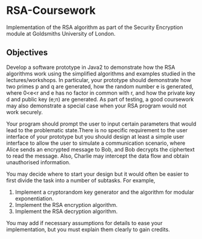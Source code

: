 # RSA-Coursework
Implementation of the RSA algorithm as part of the Security Encryption module at Goldsmiths University of London. 

## Objectives

Develop a software prototype in Java2 to demonstrate how the RSA algorithms work using the simplified algorithms and examples studied in the lectures/workshops. In particular, your prototype should demonstrate how two primes p and q are generated, how the random number e is generated, where 0<e<r and e has no
factor in common with r, and how the private key d and public key (e;n) are generated. As part of testing, a good coursework may also demonstrate a special case when your RSA program would not work securely.

Your program should prompt the user to input certain parameters that would lead to the problematic state.There is no specific requirement to the user interface of your prototype but you should design at least
a simple user interface to allow the user to simulate a communication scenario, where Alice sends an encrypted message to Bob, and Bob decrypts the ciphertext to read the message. Also, Charlie may intercept the data flow and obtain unauthorised information.

You may decide where to start your design but it would often be easier to first divide the task into a number
of subtasks. For example,
 1. Implement a cryptorandom key generator and the algorithm for modular exponentiation.
  2. Implement the RSA encryption algorithm.
  3. Implement the RSA decryption algorithm.

You may add if necessary assumptions for details to ease your implementation, but you must explain them clearly to gain credits.
